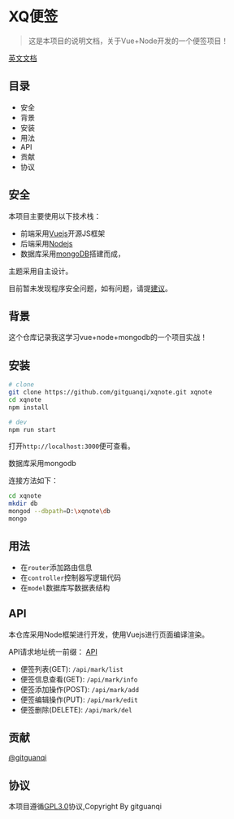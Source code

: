 # XQ便签

> 这是本项目的说明文档，关于Vue+Node开发的一个便签项目！

[英文文档](./README.md)

## 目录

+ 安全
+ 背景
+ 安装
+ 用法
+ API
+ 贡献
+ 协议

## 安全

本项目主要使用以下技术栈：

+ 前端采用[Vuejs](https://cn.vuejs.org)开源JS框架
+ 后端采用[Nodejs](https://nodejs.org)
+ 数据库采用[mongoDB](https://www.mongodb.com/)搭建而成，

主题采用自主设计。

目前暂未发现程序安全问题，如有问题，请提[建议](https://github.com/gitguanqi/xqnote/issues/new)。

## 背景

这个仓库记录我这学习vue+node+mongodb的一个项目实战！

## 安装

```sh
# clone
git clone https://github.com/gitguanqi/xqnote.git xqnote
cd xqnote
npm install

# dev
npm run start
```

打开`http://localhost:3000`便可查看。

数据库采用mongodb

连接方法如下：

```sh
cd xqnote
mkdir db
mongod --dbpath=D:\xqnote\db
mongo
```

## 用法

+ 在`router`添加路由信息
+ 在`controller`控制器写逻辑代码
+ 在`model`数据库写数据表结构

## API

本仓库采用Node框架进行开发，使用Vuejs进行页面编译渲染。

API请求地址统一前缀： [API](http://localhost:3004/api)

+ 便签列表(GET): `/api/mark/list`
+ 便签信息查看(GET): `/api/mark/info`
+ 便签添加操作(POST): `/api/mark/add`
+ 便签编辑操作(PUT): `/api/mark/edit`
+ 便签删除(DELETE): `/api/mark/del`

## 贡献

[@gitguanqi](https://github.com/gitguanqi)

## 协议

本项目遵循[GPL3.0](https://www.gnu.org/licenses/gpl-3.0.html)协议,Copyright By gitguanqi
